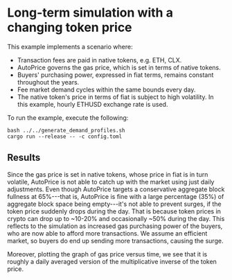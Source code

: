 # Long-term simulation with a changing token price

This example implements a scenario where:

- Transaction fees are paid in native tokens, e.g. ETH, CLX.
- AutoPrice governs the gas price, which is set in terms of native tokens.
- Buyers' purchasing power, expressed in fiat terms, remains constant throughout the years.
- Fee market demand cycles within the same bounds every day.
- The native token's price in terms of fiat is subject to high volatility. In this example, hourly ETHUSD exchange rate is used.

To run the example, execute the following:

```
bash ../../generate_demand_profiles.sh
cargo run --release -- -c config.toml
```

## Results

Since the gas price is set in native tokens, whose price in fiat is in turn volatile, AutoPrice is not able to catch up with the market using just daily adjustments. Even though AutoPrice targets a conservative aggregate block fullness at 65%---that is, AutoPrice is fine with a large percentage (35%) of aggregate block space being empty---it's not able to prevent surges, if the token price suddenly drops during the day. That is because token prices in crypto can drop up to ~10-20% and occasionally ~50% during the day. This reflects to the simulation as increased gas purchasing power of the buyers, who are now able to afford more transactions. We assume an efficient market, so buyers do end up sending more transactions, causing the surge.

Moreover, plotting the graph of gas price versus time, we see that it is roughly a daily averaged version of the multiplicative inverse of the token price.
